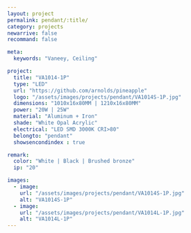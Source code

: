 ```yaml
---
layout: project
permalink: pendant/:title/
category: projects
newarrive: false
recommand: false

meta:
  keywords: "Vaneey, Ceiling"

project:
  title: "VA1014-1P"
  type: "LED"
  url: "https://github.com/arnolds/pineapple"
  logo: "/assets/images/projects/pendant/VA1014S-1P.jpg"
  dimensions: "1010x16x80MM | 1210x16x80MM"
  power: "20W | 25W"
  material: "Aluminum + Iron"
  shade: "White Opal Acrylic"
  electrical: "LED SMD 3000K CRI>80"
  belongto: "pendant"
  showsencondindex : true

remark:
  color: "White | Black | Brushed bronze"
  ip: "20"

images:
  - image:
    url: "/assets/images/projects/pendant/VA1014S-1P.jpg"
    alt: "VA1014S-1P"
  - image:
    url: "/assets/images/projects/pendant/VA1014L-1P.jpg"
    alt: "VA1014L-1P"
---
```

